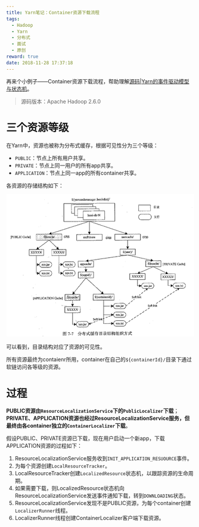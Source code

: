 ```yaml
---
title: Yarn笔记：Container资源下载流程
tags:
  - Hadoop
  - Yarn
  - 分布式
  - 面试
  - 原创
reward: true
date: 2018-11-28 17:37:18
---
```


再来个小例子——Container资源下载流程，帮助理解[源码|Yarn的事件驱动模型与状态机](/2018/11/20/源码|Yarn的事件驱动模型与状态机/)。

<!--more-->

>源码版本：Apache Hadoop 2.6.0

# 三个资源等级

在Yarn中，资源也被称为分布式缓存，根据可见性分为三个等级：

* `PUBLIC`：节点上所有用户共享。
* `PRIVATE`：节点上同一用户的所有app共享。
* `APPLICATION`：节点上同一app的所有container共享。

各资源的存储结构如下：

![Container资源存储结构](../../qiniu/static/images/Yarn笔记：Container资源下载流程/Container资源存储结构.png)

可以看到，目录结构对应了资源的可见性。

所有资源最终为contaienr所用，container在自己的`${containerId}/`目录下通过软链访问各等级的资源。

# 过程

**PUBLIC资源由`ResourceLocalizationService`下的`PublicLocalizer`下载**；**PRIVATE、APPLICATION资源也经过ResourceLocalizationService服务，但最终由各container独立的`ContainerLocalizer`下载**。

假设PUBLIC、PRIVATE资源已下载，现在用户启动一个新app，下载APPLICATION资源的过程如下：

1. ResourceLocalizationService服务收到`INIT_APPLICATION_RESUOURCE`事件。
2. 为每个资源创建`LocalResourceTracker`。
3. LocalResourceTracker创建`LocalizedResource`状态机，以跟踪资源的生命周期。
4. 如果需要下载，则LocalizedResource状态机向ResourceLocalizationService发送事件通知下载，转到`DOWNLOADING`状态。
5. ResourceLocalizationService发现不是PUBLIC资源，为每个container创建`LocalizerRunner`线程。
6. LocalizerRunner线程创建ContainerLocalizer客户端下载资源。
